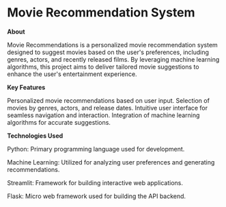 # Movie Recommendation System

**About**

Movie Recommendations is a personalized movie recommendation system designed to suggest movies based on the user's preferences, including genres, actors, and recently released films. By leveraging machine learning algorithms, this project aims to deliver tailored movie suggestions to enhance the user's entertainment experience.

**Key Features**

Personalized movie recommendations based on user input.
Selection of movies by genres, actors, and release dates.
Intuitive user interface for seamless navigation and interaction.
Integration of machine learning algorithms for accurate suggestions.

**Technologies Used**

Python: Primary programming language used for development.

Machine Learning: Utilized for analyzing user preferences and generating recommendations.

Streamlit: Framework for building interactive web applications.

Flask: Micro web framework used for building the API backend.

